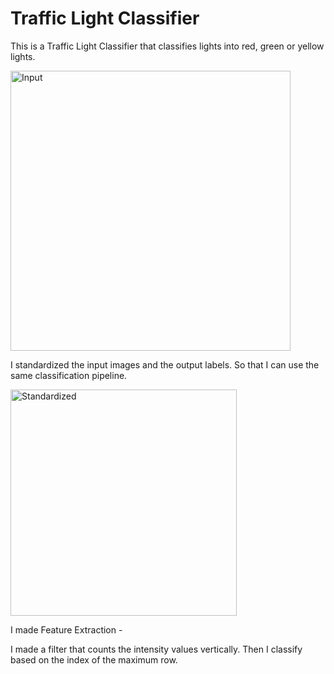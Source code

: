 # Traffic Light Classifier

This is a Traffic Light Classifier that classifies lights into red, green or yellow lights.

<img width="448" alt="Input" src="https://github.com/user-attachments/assets/c312509a-08dc-493d-9898-00afc4c66292">

I standardized the input images and the output labels. So that I can use the same classification pipeline.

<img width="362" alt="Standardized" src="https://github.com/user-attachments/assets/22515c78-43c2-4c7c-bcc4-4596f3376cd1">

I made Feature Extraction -

I made a filter that counts the intensity values vertically. Then I classify based on the index of the maximum row.
